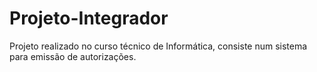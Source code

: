 # Projeto-Integrador
Projeto realizado no curso técnico de Informática, consiste num sistema para emissão de autorizações.
